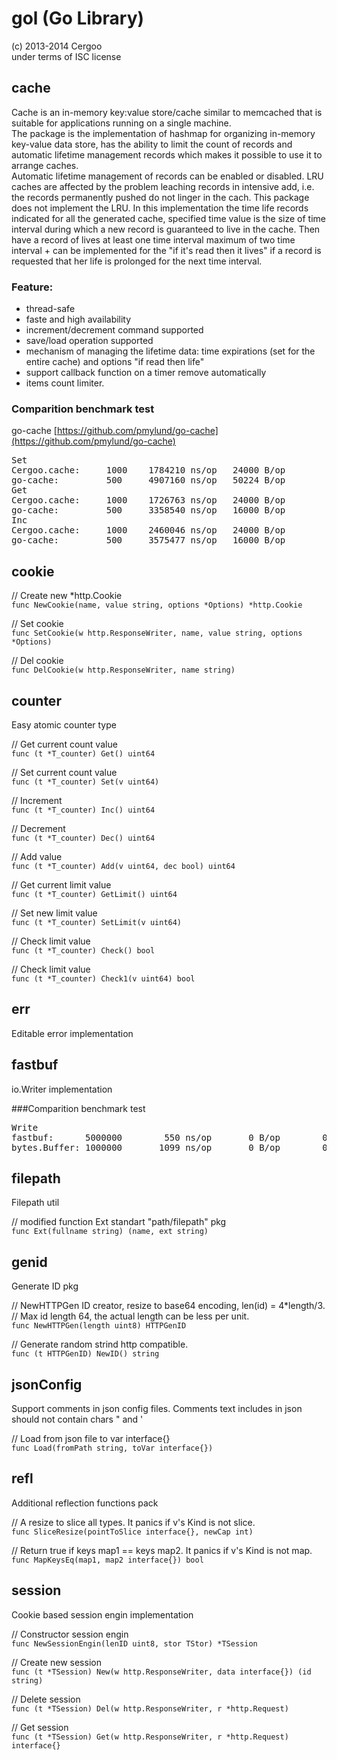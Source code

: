 # gol (Go Library)
(c) 2013-2014 Cergoo   
under terms of ISC license


## cache
Cache is an in-memory key:value store/cache similar to memcached that is suitable for applications running on a single machine.    
The package is the implementation of hashmap for organizing in-memory key-value data store, has the ability to limit the count of records and automatic lifetime management records which makes it possible to use it to arrange caches.      
Automatic lifetime management of records can be enabled or disabled. LRU caches are affected by the problem leaching records in intensive add, i.e. the records  permanently pushed do not linger in the cach. This package does not implement the LRU. In this implementation the time life records indicated for all the generated cache, specified time value is the size of time interval during which a new record is guaranteed to live in the cache. Then have a record of lives at least one time interval maximum of two time interval + can be implemented for the "if it's read then it lives" if a record is requested that her life is prolonged for the next time interval.  
    

### Feature:
- thread-safe
- faste and high availability
- increment/decrement command supported
- save/load operation supported
- mechanism of managing the lifetime data: time expirations (set for the entire cache) and options "if read then life"
- support callback function on a timer remove automatically
- items count limiter.

### Comparition benchmark test 
go-cache [https://github.com/pmylund/go-cache](https://github.com/pmylund/go-cache)
<pre>
Set
Cergoo.cache:     1000    1784210 ns/op   24000 B/op	    3000 allocs/op
go-cache:         500     4907160 ns/op   50224 B/op	    4007 allocs/op
Get
Cergoo.cache:     1000    1726763 ns/op   24000 B/op	    3000 allocs/op
go-cache:         500     3358540 ns/op   16000 B/op	    2000 allocs/op
Inc
Cergoo.cache:     1000    2460046 ns/op   24000 B/op	    3000 allocs/op
go-cache:         500     3575477 ns/op   16000 B/op	    2000 allocs/op
</pre>

## cookie
// Create new *http.Cookie  
`func NewCookie(name, value string, options *Options) *http.Cookie`

// Set cookie  
`func SetCookie(w http.ResponseWriter, name, value string, options *Options)`

// Del cookie   
`func DelCookie(w http.ResponseWriter, name string)`

## counter 
Easy atomic counter type  

// Get current count value  
`func (t *T_counter) Get() uint64`  

// Set current count value  
`func (t *T_counter) Set(v uint64)`  

// Increment  
`func (t *T_counter) Inc() uint64`  

// Decrement  
`func (t *T_counter) Dec() uint64`  

// Add value    
`func (t *T_counter) Add(v uint64, dec bool) uint64`  

// Get current limit value  
`func (t *T_counter) GetLimit() uint64`  

// Set new limit value  
`func (t *T_counter) SetLimit(v uint64)` 

// Check limit value  
`func (t *T_counter) Check() bool` 

// Check limit value  
`func (t *T_counter) Check1(v uint64) bool`  

## err
Editable error implementation

## fastbuf
io.Writer implementation  

###Comparition benchmark test
<pre>
Write
fastbuf:      5000000        550 ns/op       0 B/op	       0 allocs/op
bytes.Buffer: 1000000       1099 ns/op       0 B/op	       0 allocs/op
</pre>

## filepath
Filepath util
    
//	modified function Ext standart "path/filepath" pkg  
`func Ext(fullname string) (name, ext string)`

## genid
Generate ID pkg  
  
// NewHTTPGen ID creator, resize to base64 encoding, len(id) = 4*length/3.   
// Max id length 64, the actual length can be less per unit.      
`func NewHTTPGen(length uint8) HTTPGenID`
 
// Generate random strind http compatible.       
`func (t HTTPGenID) NewID() string`

## jsonConfig
Support comments in json config files. Comments text includes in json should not contain chars " and '    

// Load from json file to var interface{}     
`func Load(fromPath string, toVar interface{})`

## refl
Additional reflection functions pack  
  
// A resize to slice all types. It panics if v's Kind is not slice.    
`func SliceResize(pointToSlice interface{}, newCap int)`

// Return true if keys map1 == keys map2. It panics if v's Kind is not map.   
`func MapKeysEq(map1, map2 interface{}) bool`

## session
Cookie based session engin implementation  

// Constructor session engin  
`func NewSessionEngin(lenID uint8, stor TStor) *TSession` 

// Create new session  
`func (t *TSession) New(w http.ResponseWriter, data interface{}) (id string)`  

// Delete session  
`func (t *TSession) Del(w http.ResponseWriter, r *http.Request)`

// Get session  
`func (t *TSession) Get(w http.ResponseWriter, r *http.Request) interface{}`
